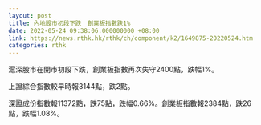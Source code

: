 ```yaml
---
layout: post
title: 內地股市初段下跌　創業板指數跌1%
date: 2022-05-24 09:38:06.000000000 +08:00
link: https://news.rthk.hk/rthk/ch/component/k2/1649875-20220524.htm
categories: rthk
---
```


滬深股市在開市初段下跌，創業板指數再次失守2400點，跌幅1%。

上證綜合指數較早時報3144點，跌2點。

深證成份指數報11372點，跌75點，跌幅0.66%。創業板指數報2384點，跌26點，跌幅1.08%。
